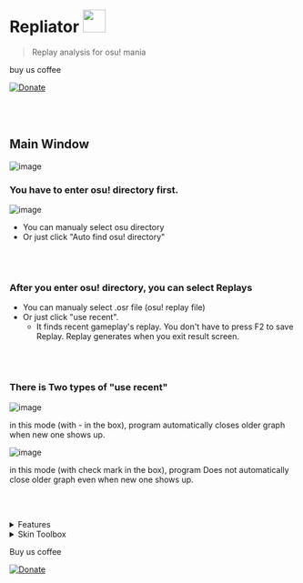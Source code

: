 Repliator <img src = "https://user-images.githubusercontent.com/53387925/163202725-564a9587-4ca9-4340-a085-e5ef17a3373b.png" width="40" height="40"> 
=========

> Replay analysis for osu! mania

buy us coffee 

[![Donate](https://img.shields.io/badge/Support-PayPal-green.svg)](https://paypal.me/osumaniatools?country.x=KR&locale.x=ko_KR)

<br></br>
Main Window
-----------  

![image](https://user-images.githubusercontent.com/53387925/163206637-d4be3e87-df2e-4f4b-b83a-a403bd625586.png)

### You have to enter osu! directory first.

  
![image](https://user-images.githubusercontent.com/53387925/163207407-7eb6ad85-cfbb-4042-94aa-0a6e8e4f463c.png)
* You can manualy select osu directory
* Or just click "Auto find osu! directory"

<br></br>

### After you enter osu! directory, you can select Replays
  
* You can manualy select .osr file (osu! replay file)
* Or just click "use recent".
    + It finds recent gameplay's replay. You don't have to press F2 to save Replay. Replay generates when you exit result screen.
  
<br></br>

### There is Two types of "use recent"
  
![image](https://user-images.githubusercontent.com/53387925/163209055-63b6cb27-c9a9-4876-83f8-612658dba923.png)
  
in this mode (with - in the box), program automatically closes older graph when new one shows up.
  
![image](https://user-images.githubusercontent.com/53387925/163209084-dc0aa572-7b82-4b50-b6c6-93f49d7520a1.png)
  
in this mode (with check mark in the box), program Does not automatically close older graph even when new one shows up.
  
  
<br></br>

<details>
<summary>Features </summary>
  
Graph Window
-----

![image](https://user-images.githubusercontent.com/53387925/163212001-e669e2a8-a420-41c0-9318-e8d7fef75c43.png)
  
<br></br>
## There are TWO sections in the Graph window.
  * Graph Section
  * Info Section

<br></br>

### Graph Section

![image](https://user-images.githubusercontent.com/53387925/163213221-933aa0f8-b8a8-47f6-aab5-6d37e1c63a17.png)
<br></br>
### Graph adjustments.
* you can drag to zoom in.

<img src = "https://user-images.githubusercontent.com/53387925/163216394-b6d58cbb-29b9-4752-b509-718775698f92.png" height = "300">

<img src = "https://user-images.githubusercontent.com/53387925/163216459-78e55d74-7f85-4137-9db3-003ed6016946.png" height = "300">
<br></br>

* you can click legends to show specific columns.

![image](https://user-images.githubusercontent.com/53387925/163216118-f04b916a-b25f-4b53-91a1-3d6da10ce11f.png)

<br></br>
### There are Three Types of Graph
* Error rate
<img src="https://user-images.githubusercontent.com/53387925/163217486-4968e4a1-b7a4-4f6c-95d3-64b332427cf4.png" width="800">

* Distribution
<img src="https://user-images.githubusercontent.com/53387925/163217535-fe3c035c-2b7b-478f-a295-efdc87bf9892.png" width="800">

* kps (key per second)
<img src="https://user-images.githubusercontent.com/53387925/163217589-28e1c627-7e7f-44e2-8cb2-36ea078bafd1.png" width="800">

Error rate shows set of dots which indicates player's input.

Distribution shows your error by column.

kps shows your kps and beatmap's requring kps

<br></br>
### Info Section

![image](https://user-images.githubusercontent.com/53387925/163361726-f95e50e3-4a07-40b4-9999-7cdae17e0696.png)

### There are FOUR main widgets on Info Section (could be added more)
* OD Changer
  + It Changes entire OD for this graph.
* Original Judgement
  + It shows judgements without changing offsets
* Modified Judgement
  + It shows judgements with centered offsets
* Offsets
  + It shows offerts and std(Standard Division). std shows how precise you hit.
  + Offset for H-T shows how late you release LN.


</details>

<details>
<summary>Skin Toolbox </summary>
  
Skin Toolbox
------------
</details>

Buy us coffee

[![Donate](https://img.shields.io/badge/Donate-PayPal-green.svg)](https://paypal.me/osumaniatools?country.x=KR&locale.x=ko_KR)
